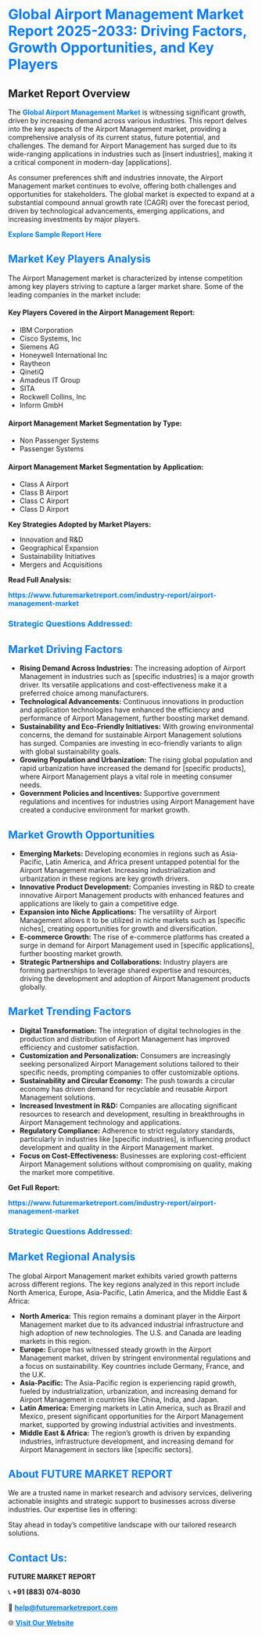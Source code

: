 <h1 style="color: #007BFF;">Global Airport Management Market Report 2025-2033: Driving Factors, Growth Opportunities, and Key Players</h1>

<section id="overview">
<h2>Market Report Overview</h2>
<p>The <a href="https://www.futuremarketreport.com/industry-report/airport-management-market" style="color: #007BFF; text-decoration: none;"><strong>Global Airport Management Market</strong></a> is witnessing significant growth, driven by increasing demand across various industries. This report delves into the key aspects of the Airport Management market, providing a comprehensive analysis of its current status, future potential, and challenges. The demand for Airport Management has surged due to its wide-ranging applications in industries such as [insert industries], making it a critical component in modern-day [applications].</p>
<p>As consumer preferences shift and industries innovate, the Airport Management market continues to evolve, offering both challenges and opportunities for stakeholders. The global market is expected to expand at a substantial compound annual growth rate (CAGR) over the forecast period, driven by technological advancements, emerging applications, and increasing investments by major players.</p>
</section>

<section id="overview">
<p><a href="https://www.futuremarketreport.com/request-sample/reportId=107428" style="color: #007BFF; text-decoration: none;"><strong>Explore Sample Report Here</strong></a></p>
</section>

<section id="key-players">
<h2 style="color: #007BFF;">Market Key Players Analysis</h2>
<p>The Airport Management market is characterized by intense competition among key players striving to capture a larger market share. Some of the leading companies in the market include:</p>
<h4>Key Players Covered in the Airport Management Report:</h4>
<ul><li>IBM Corporation</li><li>Cisco Systems, Inc</li><li>Siemens AG</li><li>Honeywell International Inc</li><li>Raytheon</li><li>QinetiQ</li><li>Amadeus IT Group</li><li>SITA</li><li>Rockwell Collins, Inc</li><li>Inform GmbH</li></ul>
<h4>Airport Management Market Segmentation by Type:</h4>
<ul><li>Non Passenger Systems</li><li>Passenger Systems</li></ul>

<h4>Airport Management Market Segmentation by Application:</h4>
<ul><li>Class A Airport</li><li>Class B Airport</li><li>Class C Airport</li><li>Class D Airport</li></ul>
<p><strong>Key Strategies Adopted by Market Players:</strong></p>
<ul>
<li>Innovation and R&D</li>
<li>Geographical Expansion</li>
<li>Sustainability Initiatives</li>
<li>Mergers and Acquisitions</li>
</ul>
</section>

<section>
<p><strong>Read Full Analysis: </strong></p><a href="https://www.futuremarketreport.com/industry-report/airport-management-market" style="color: #007BFF; text-decoration: none;"><strong>https://www.futuremarketreport.com/industry-report/airport-management-market</strong></a>
<h3 style="color: #007BFF;">Strategic Questions Addressed:</h3>
</section>

<section id="driving-factors">
<h2 style="color: #007BFF;">Market Driving Factors</h2>
<ul>
<li><strong>Rising Demand Across Industries:</strong> The increasing adoption of Airport Management in industries such as [specific industries] is a major growth driver. Its versatile applications and cost-effectiveness make it a preferred choice among manufacturers.</li>
<li><strong>Technological Advancements:</strong> Continuous innovations in production and application technologies have enhanced the efficiency and performance of Airport Management, further boosting market demand.</li>
<li><strong>Sustainability and Eco-Friendly Initiatives:</strong> With growing environmental concerns, the demand for sustainable Airport Management solutions has surged. Companies are investing in eco-friendly variants to align with global sustainability goals.</li>
<li><strong>Growing Population and Urbanization:</strong> The rising global population and rapid urbanization have increased the demand for [specific products], where Airport Management plays a vital role in meeting consumer needs.</li>
<li><strong>Government Policies and Incentives:</strong> Supportive government regulations and incentives for industries using Airport Management have created a conducive environment for market growth.</li>
</ul>
</section>

<section id="growth-opportunities">
<h2 style="color: #007BFF;">Market Growth Opportunities</h2>
<ul>
<li><strong>Emerging Markets:</strong> Developing economies in regions such as Asia-Pacific, Latin America, and Africa present untapped potential for the Airport Management market. Increasing industrialization and urbanization in these regions are key growth drivers.</li>
<li><strong>Innovative Product Development:</strong> Companies investing in R&D to create innovative Airport Management products with enhanced features and applications are likely to gain a competitive edge.</li>
<li><strong>Expansion into Niche Applications:</strong> The versatility of Airport Management allows it to be utilized in niche markets such as [specific niches], creating opportunities for growth and diversification.</li>
<li><strong>E-commerce Growth:</strong> The rise of e-commerce platforms has created a surge in demand for Airport Management used in [specific applications], further boosting market growth.</li>
<li><strong>Strategic Partnerships and Collaborations:</strong> Industry players are forming partnerships to leverage shared expertise and resources, driving the development and adoption of Airport Management products globally.</li>
</ul>
</section>

<section id="trending-factors">
<h2 style="color: #007BFF;">Market Trending Factors</h2>
<ul>
<li><strong>Digital Transformation:</strong> The integration of digital technologies in the production and distribution of Airport Management has improved efficiency and customer satisfaction.</li>
<li><strong>Customization and Personalization:</strong> Consumers are increasingly seeking personalized Airport Management solutions tailored to their specific needs, prompting companies to offer customizable options.</li>
<li><strong>Sustainability and Circular Economy:</strong> The push towards a circular economy has driven demand for recyclable and reusable Airport Management solutions.</li>
<li><strong>Increased Investment in R&D:</strong> Companies are allocating significant resources to research and development, resulting in breakthroughs in Airport Management technology and applications.</li>
<li><strong>Regulatory Compliance:</strong> Adherence to strict regulatory standards, particularly in industries like [specific industries], is influencing product development and quality in the Airport Management market.</li>
<li><strong>Focus on Cost-Effectiveness:</strong> Businesses are exploring cost-efficient Airport Management solutions without compromising on quality, making the market more competitive.</li>
</ul>
</section>

<section>
<p><strong>Get Full Report: </strong></p><a href="https://www.futuremarketreport.com/industry-report/airport-management-market" style="color: #007BFF; text-decoration: none;"><strong>https://www.futuremarketreport.com/industry-report/airport-management-market</strong></a>
<h3 style="color: #007BFF;">Strategic Questions Addressed:</h3>
</section>


<section id="regional-analysis">
<h2 style="color: #007BFF;">Market Regional Analysis</h2>
<p>The global Airport Management market exhibits varied growth patterns across different regions. The key regions analyzed in this report include North America, Europe, Asia-Pacific, Latin America, and the Middle East & Africa:</p>
<ul>
<li><strong>North America:</strong> This region remains a dominant player in the Airport Management market due to its advanced industrial infrastructure and high adoption of new technologies. The U.S. and Canada are leading markets in this region.</li>
<li><strong>Europe:</strong> Europe has witnessed steady growth in the Airport Management market, driven by stringent environmental regulations and a focus on sustainability. Key countries include Germany, France, and the U.K.</li>
<li><strong>Asia-Pacific:</strong> The Asia-Pacific region is experiencing rapid growth, fueled by industrialization, urbanization, and increasing demand for Airport Management in countries like China, India, and Japan.</li>
<li><strong>Latin America:</strong> Emerging markets in Latin America, such as Brazil and Mexico, present significant opportunities for the Airport Management market, supported by growing industrial activities and investments.</li>
<li><strong>Middle East & Africa:</strong> The region’s growth is driven by expanding industries, infrastructure development, and increasing demand for Airport Management in sectors like [specific sectors].</li>
</ul>
</section>

<footer>
<h2 style="color: #007BFF;">About FUTURE MARKET REPORT</h2>
<p>We are a trusted name in market research and advisory services, delivering actionable insights and strategic support to businesses across diverse industries. Our expertise lies in offering:</p>

<p>Stay ahead in today’s competitive landscape with our tailored research solutions.</p>

<h2 style="color: #007BFF;">Contact Us:</h2>
<p><strong>FUTURE MARKET REPORT</strong></p>
<p>📞 <strong>+91 (883) 074-8030</strong></p>
<p>📧 <strong><a href="mailto:help@futuremarketreport.com" style="color: #007BFF;">help@futuremarketreport.com</a></strong></p>
<p>🌐 <strong><a href="https://www.futuremarketreport.com/" style="color: #007BFF;">Visit Our Website</a></strong></p>
</footer>